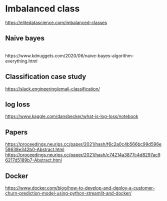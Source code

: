 <H1> Imbalanced class </H1>

https://elitedatascience.com/imbalanced-classes

<H2> Naive bayes </H2> </br>
https://www.kdnuggets.com/2020/06/naive-bayes-algorithm-everything.html

## Classification case study
https://slack.engineering/email-classification/

## log loss
https://www.kaggle.com/dansbecker/what-is-log-loss/notebook

## Papers
https://proceedings.neurips.cc/paper/2021/hash/f6c2a0c4b566bc99d596e58638e342b0-Abstract.html
https://proceedings.neurips.cc/paper/2021/hash/c74214a3877c4d8297ac96217d5189b7-Abstract.html

## Docker
https://www.docker.com/blog/how-to-develop-and-deploy-a-customer-churn-prediction-model-using-python-streamlit-and-docker/
